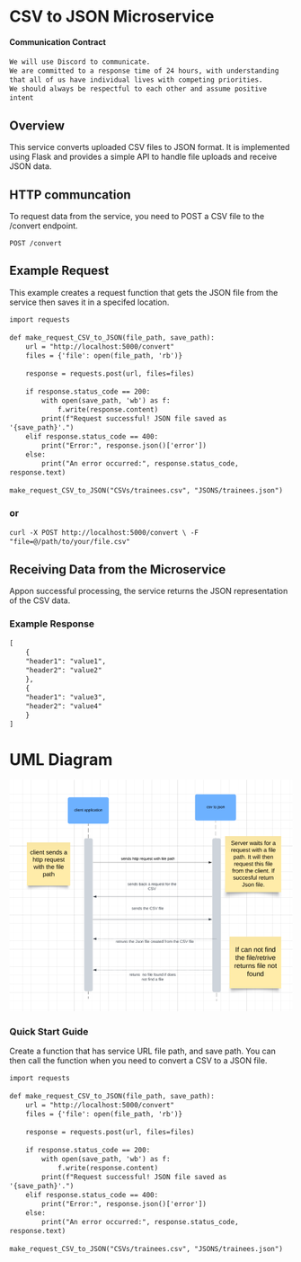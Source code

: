 # CSV to JSON Microservice

#### Communication Contract
```
We will use Discord to communicate.
We are committed to a response time of 24 hours, with understanding that all of us have individual lives with competing priorities.
We should always be respectful to each other and assume positive intent
```

## Overview

This service converts uploaded CSV files to JSON format. It is implemented using Flask and provides a simple API to handle file uploads and receive JSON data.


## HTTP communcation 
To request data from the service, you need to POST a CSV file to the /convert endpoint.

```
POST /convert
```


## Example Request 
This example creates a request function that gets the JSON file from the service then saves it in a specifed location.

```
import requests

def make_request_CSV_to_JSON(file_path, save_path):
    url = "http://localhost:5000/convert"
    files = {'file': open(file_path, 'rb')}

    response = requests.post(url, files=files)

    if response.status_code == 200:
        with open(save_path, 'wb') as f:
            f.write(response.content)
        print(f"Request successful! JSON file saved as '{save_path}'.")
    elif response.status_code == 400:
        print("Error:", response.json()['error'])
    else:
        print("An error occurred:", response.status_code, response.text)

make_request_CSV_to_JSON("CSVs/trainees.csv", "JSONS/trainees.json")
```
### or 

```
curl -X POST http://localhost:5000/convert \ -F "file=@/path/to/your/file.csv"
```

## Receiving Data from the Microservice

Appon successful processing, the service returns the JSON representation of the CSV data.

### Example Response 
```
[
    {
    "header1": "value1", 
    "header2": "value2"
    },
    {
    "header1": "value3", 
    "header2": "value4"
    }
]
```

# UML Diagram

![UML diagram](ReadMeImages\image.png)

### Quick Start Guide
Create a function that has service URL file path, and save path. You can then call the function when you need to convert a CSV to a JSON file.
```
import requests

def make_request_CSV_to_JSON(file_path, save_path):
    url = "http://localhost:5000/convert"
    files = {'file': open(file_path, 'rb')}

    response = requests.post(url, files=files)

    if response.status_code == 200:
        with open(save_path, 'wb') as f:
            f.write(response.content)
        print(f"Request successful! JSON file saved as '{save_path}'.")
    elif response.status_code == 400:
        print("Error:", response.json()['error'])
    else:
        print("An error occurred:", response.status_code, response.text)

make_request_CSV_to_JSON("CSVs/trainees.csv", "JSONS/trainees.json")
```
